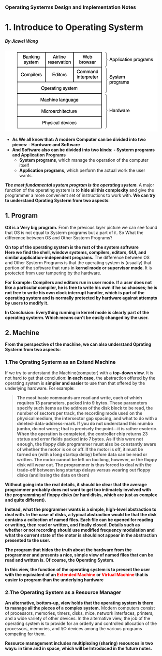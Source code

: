 ### Operating Systerms Design and Implementation Notes

# 1. Introduce to Operating Systerm
##### By Jiawei Wang

![layer](Sources/layer.png)

* **As We all know that: A modern Computer can be divided into two pieces: - Hardware and Software**
* **And Software also can be divided into two kinds: - Systerm programs and Application Programs**
    * **System programs**, which manage the operation of the computer itself
    * **Application programs**, which perform the actual work the user wants.

***The most fundamental system program is the operating system***.
A major function of the operating system is to **hide all this complexity** and give the programmer a more convenient set of instructions to work with. **We can try to understand Oprating Systerm from two aspects**:
## 1. Program
**OS is a Very big program.**
From the previous layer picture we can see found that OS is not equal to Systerm programs but a part of it. 
So What the difference between OS and Other Systerm Programs?

**On top of the operating system is the rest of the system software<br>Here we find the shell, window systems, compilers, editors, GUI, and similar application-independent programs.**
The difference between OS and Other Systerm Programs is that the operating system is (usually) that portion of the software that runs in **kernel mode or supervisor mode**. It is protected from user tampering by the hardware.

**For Example: Compilers and editors run in user mode. If a user does not like a particular compiler, he is free to write his own if he so chooses; he is not free to write his own clock interrupt handler, which is part of the operating system and is normally protected by hardware against attempts by users to modify it.**

**In Conclusion: Everything running in kernel mode is clearly part of the operating systerm. Which means can't be easily changed by the user.**

## 2. Machine
**From the perspective of the machine, we can also understand Oprating Systerm from two aspects:**

### 1.The Oprating Systerm as an Extend Machine
If we try to understand the Machine(computer) with a **top-down view**. It is not hard to get that conclution:
**In each case,** the abstraction offered by the operating system is **simpler and easier** to use than that offered by the underlying hardware. For example:

> **The most basic commands are read and write, each of which requires 13 parameters, packed into 9 bytes. These parameters specify such items as the address of the disk block to be read, the number of sectors per track, the recording mode used on the physical medium, the intersector gap spacing, and what to do with a deleted-data-address-mark. If you do not understand this mumbo jumbo, do not worry; that is precisely the point—it is rather esoteric. When the operation is completed, the controller chip returns 23 status and error fields packed into 7 bytes. As if this were not enough, the floppy disk programmer must also be constantly aware of whether the motor is on or off. If the motor is off, it must be turned on (with a long startup delay) before data can be read or written. The motor cannot be left on too long, however, or the floppy disk will wear out. The programmer is thus forced to deal with the trade-off between long startup delays versus wearing out floppy disks (and losing the data on them)**

**Without going into the real details, it should be clear that the average programmer probably does not want to get too intimately involved with the programming of floppy disks (or hard disks, which are just as complex and quite different).** 

**Instead, what the programmer wants is a simple, high-level abstraction to deal with. In the case of disks, a typical abstraction would be that the disk contains a collection of named files. Each file can be opened for reading or writing, then read or written, and finally closed. Details such as whether or not recording should use modified frequency modulation and what the current state of the motor is should not appear in the abstraction presented to the user.**

**The program that hides the truth about the hardware from the programmer and presents a nice, simple view of named files that can be read and written is. Of course, the Operating System.**

**In this view, the function of the operating system is to present the user with the equivalent of an <font color=#FF0000>Extended Machine</font> or <font color=#FF0000>Virtual Machine</font> that is easier to program than the underlying hardware**



### 2.The Operating System as a Resource Manager
**An alternative, bottom-up, view holds that the operating system is there to manage all the pieces of a complex system.**
Modern computers consist of processors, memories, timers, disks, mice, network interfaces, printers, and a wide variety of other devices. In the alternative view, the job of the operating system is to provide for an orderly and controlled allocation of the processors, memories, and I/O devices among the various programs competing for them.

**Resource management includes multiplexing (sharing) resources in two ways: in time and in space, which will be Introduced in the future notes.**
